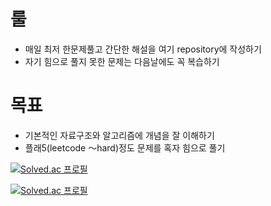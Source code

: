 # 룰

- 매일 최저 한문제풀고 간단한 해설을 여기 repository에 작성하기
- 자기 힘으로 풀지 못한 문제는 다음날에도 꼭 복습하기

# 목표

- 기본적인 자료구조와 알고리즘에 개념을 잘 이해하기
- 플래5(leetcode 〜hard)정도 문제를 혹자 힘으로 풀기

  
 [![Solved.ac
프로필](http://mazassumnida.wtf/api/v2/generate_badge?boj=katohiro22)](https://solved.ac/{handle})

[![Solved.ac
프로필](http://mazassumnida.wtf/api/mini/generate_badge?boj=katohiro22)](https://solved.ac/{handle}) 
